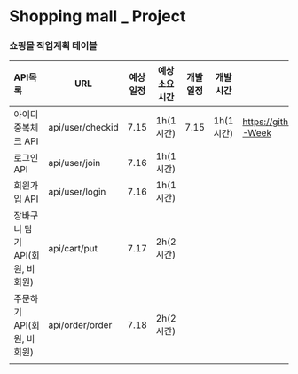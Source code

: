 # Shopping mall _ Project



### 쇼핑몰 작업계획 테이블

| API목록                         | URL              | 예상일정 | 예상소요시간 | 개발일정 | 개발시간  | 작업결과서                                                  |
| :------------------------------ | ---------------- | -------- | ------------ | -------- | --------- | ----------------------------------------------------------- |
| 아이디 중복체크 API             | api/user/checkid | 7.15     | 1h(1시간)    | 7.15     | 1h(1시간) | <https://github.com/Yujaehyeong/shoppingmall_1/wiki/3-Week> |
| 로그인 API                      | api/user/join    | 7.16     | 1h(1시간)    |          |           |                                                             |
| 회원가입 API                    | api/user/login   | 7.16     | 1h(1시간)    |          |           |                                                             |
| 장바구니 담기 API(회원, 비회원) | api/cart/put     | 7.17     | 2h(2시간)    |          |           |                                                             |
| 주문하기 API(회원, 비회원)      | api/order/order  | 7.18     | 2h(2시간)    |          |           |                                                             |
|                                 |                  |          |              |          |           |                                                             |

